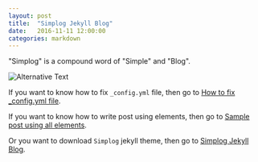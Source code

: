 ```yaml
---
layout: post
title:  "Simplog Jekyll Blog"
date:   2016-11-11 12:00:00
categories: markdown
---
```


"Simplog" is a compound word of "Simple" and "Blog".

![Alternative Text](https://github.com/dhparkdh/dhparkdh.github.io/blob/master/assets/img/screenshot.png?raw=true)

If you want to know how to fix `_config.yml` file, then go to
[How to fix _config.yml file](https://dhparkdh.github.io/simplog/simplog/2016/12/25/01.html).

If you want to know how to write post using elements, then go to
[Sample post using all elements](https://dhparkdh.github.io/simplog/simplog/2017/01/01/01.html).

Or you want to download `Simplog` jekyll theme, then go to
[Simplog Jekyll Blog](https://github.com/dhparkdh/simplog).
